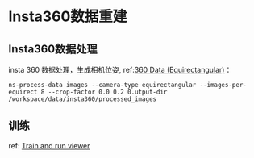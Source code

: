 # Insta360数据重建

## Insta360数据处理

insta 360 数据处理，生成相机位姿, ref:[360 Data (Equirectangular)](https://docs.nerf.studio/en/latest/quickstart/custom_dataset.html#data-equirectangular)：

```
ns-process-data images --camera-type equirectangular --images-per-equirect 8 --crop-factor 0.0 0.2 0.utput-dir /workspace/data/insta360/processed_images
```

## 训练

ref: [Train and run viewer](https://docs.nerf.studio/en/latest/quickstart/first_nerf.html#train-and-run-viewer)

```

```